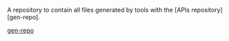 A repository to contain all files generated by tools with the [APIs repository][gen-repo].

[gen-repo](https://github.com/google-apis-rs/apis)

